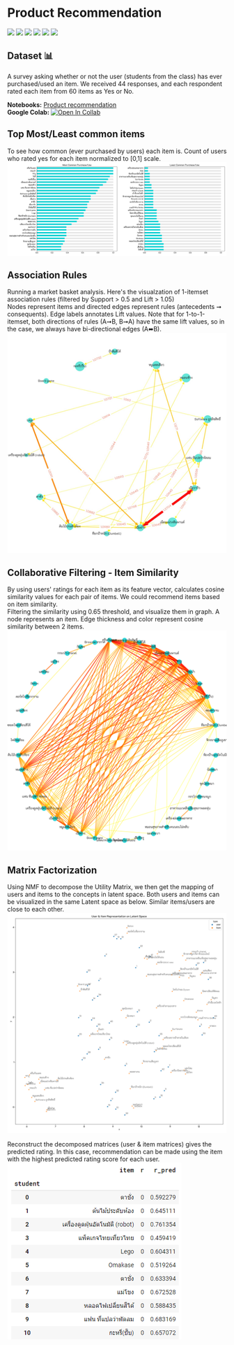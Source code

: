 # Product Recommendation
[![](https://img.shields.io/badge/-Survey-blue)](#) [![](https://img.shields.io/badge/-Market--Basket-blue)](#) [![](https://img.shields.io/badge/-Collaborative--Filtering-blue)](#) [![](https://img.shields.io/badge/-Matrix--Factorization-blue)](#) [![](https://img.shields.io/badge/-Python-blue)](#) [![](https://img.shields.io/badge/-Google--Colab-blue)](#) 
## Dataset 📊  
A survey asking whether or not the user (students from the class) has ever purchased/used an item. We received 44 responses, and each respondent rated each item from 60 items as Yes or No.

**Notebooks:** [Product recommendation](./hw07-product-recommendation.ipynb)  
**Google Colab:** [![Open In Collab](https://colab.research.google.com/assets/colab-badge.svg)](https://colab.research.google.com/github/tanatiem/BADS7105-CRM-Analytics/blob/main/Homework%2007%20-%20Product%20Recommendation/hw07-product-recommendation.ipynb)  

## Top Most/Least common items
To see how common (ever purchased by users) each item is. Count of users who rated yes for each item normalized to [0,1] scale.
![usage](./usage.png)

## Association Rules
Running a market basket analysis. Here's the visualzation of 1-itemset association rules (filtered by Support > 0.5 and Lift > 1.05)  
Nodes represent items and directed edges represent rules (antecedents ➞ consequents). Edge labels annotates Lift values.
Note that for 1-to-1-itemset, both directions of rules (A➞B, B➞A) have the same lift values, so in the case, we always have bi-directional edges (A⬌B).
![association-rules](./association-rules-1.jpg)

## Collaborative Filtering - Item Similarity
By using users' ratings for each item as its feature vector, calculates cosine similarity values for each pair of items. We could recommend items based on item similarity.  
Filtering the similarity using 0.65 threshold, and visualize them in graph. A node represents an item. Edge thickness and color represent cosine similarity between 2 items.  
![cf-item-similarity](./item_sim.png)

## Matrix Factorization
Using NMF to decompose the Utility Matrix, we then get the mapping of users and items to the concepts in latent space. Both users and items can be visualized in the same Latent space as below. Similar items/users are close to each other.
![latent-space](./user-item-latent-space.png)

Reconstruct the decomposed matrices (user & item matrices) gives the predicted rating. In this case, recommendation can be made using the item with the highest predicted rating score for each user.  
![nmf-recommendation](./nmf-recommendation.png)
